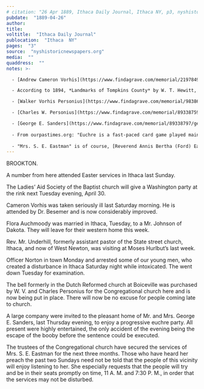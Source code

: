 ```yaml
---
# citation: "26 Apr 1889, Ithaca Daily Journal, Ithaca NY, p3, nyshistoricnewspapers.org."
pubdate:  "1889-04-26"
author: 
title: 
voltitle:  "Ithaca Daily Journal"
publocation:  "Ithaca  NY"
pages:  "3"
source:  "nyshistoricnewspapers.org"
media:  ""
quaddress:  ""
notes: >-

  - [Andrew Cameron Vorhis](https://www.findagrave.com/memorial/21978492/andrew-cameron-vorhis) (1825 to 05 Aug 1889), purchased the grist mill from Charles Personius. He was often called Cameron Vorhis informally and A. C. Vorhis professionally.  

  - According to 1894, *Landmarks of Tompkins County* by W. T. Hewitt, [Dr. Martin Besemer](https://www.findagrave.com/memorial/97409239/martin-besemer) (1847 to 1916) moved from Brookton to Ithaca in 1885. His son, **[Dr. Jasper Howard Burnhans Besemer](https://www.findagrave.com/memorial/97409486/howard_burnhans_besemer)** (19 Oct 1869 to 08 Feb 1918) "graduated from Cornell University in 1889, at the age of nineteen; from the New York City University Medical College in 1891; from the Cleveland Homoeopathic Medical College in 1892" and eventually joined his father's practice. (ibid. p49-50).

  - [Walker Vorhis Personius](https://www.findagrave.com/memorial/98386104/walker-voorhis-personius) (1836 to 1914), a founding member of the Congregational Church of Mott's Corners.

  - [Charles W. Personius](https://www.findagrave.com/memorial/89338759/charles-w-personius) (1840 to 02 Feb 1924), the owner of Personius Flouring Mills in Brookton, on the present site of Dalebrook. Charles sold a portion of the mill property to to William Wolcott, what would become known as "the Wolcott lot" and later, "the Mills place". 

  - [George E. Sanders](https://www.findagrave.com/memorial/89338797/george-e-sanders) (16 Aug 1847 to 01 Nov 1889) married [Frances "Fannie" (Webster) Sanders](https://www.findagrave.com/memorial/89338798/fannie-sanders) (23 Nov 1847 to 10 Feb 1896). George was a former owner of the Mills' Store building, which was run by his father, [George Townley Sanders](https://www.findagrave.com/memorial/89338795/george_townley_sanders) (14 Nov 1818 to 04 May 1887) who married [Lurana Maria "Maria" (Nicholas) Sanders](https://www.findagrave.com/memorial/89338796/lurana_maria_sanders) (30 Oct 1820 to 13 Jan 1884). George later sold the store building to his sister and brother-in-law, [Amanda (Sanders) Lounsbery](https://www.findagrave.com/memorial/89338794/amanda-lounsbery) (12 Oct 1842 to 13 Nov 1921) and [Edward Lounsbery](https://www.findagrave.com/memorial/89338793/edward-lounsbery) (11 Oct 1833 to 27 Nov 1904). Another sister, [Elizabeth "Libbie" H. (Sanders) Peck](https://www.findagrave.com/memorial/138388479/libbie-h-peck) (05 Nov 1857 to 04 Nov 1929) inherited the store property from Amanda.
   
  - From ourpastimes.org: "Euchre is a fast-paced card game played mainly by four people, broken down into two teams of two. Progressive euchre is a way of playing the game with multiple tables of players in a tournament format." Wordnik.com defines a booby thusly: "In progressive euchre, the player who has failed most conspicuously in the game."
 
  - "Mrs. S. E. Eastman" is of course, [Reverend Annis Bertha (Ford) Eastman](https://www.findagrave.com/memorial/115427131/annis-bertha-eastman) (24 Apr 1852 to 22 Oct 1910), who married [Reverend Dr. Samuel Elijah Eastman](https://www.findagrave.com/memorial/115427121/samuel-elijah-eastman) (1846 to 07 Feb 1925). Reverend Annis Ford Eastman was ordained minister in Brookton, becoming one of the first women in America to do so. The Reverend took a life-long interest in the church, returning to baptize Emily Mills and Jessie Brewer among others.
---
```

BROOKTON. 

A number from here attended Easter services in Ithaca last Sunday. 

The Ladies’ Aid Society of the Baptist church will give a Washington party at the rink next Tuesday evening, April 30. 

Cameron Vorhis was taken seriously ill last Saturday morning. He is attended by Dr. Besemer and is now considerably improved. 

Flora Auchmoody was married in Ithaca, Tuesday, to a Mr. Johnson of Dakota. They will leave for their western home this week. 

Rev. Mr. Underhill, formerly assistant pastor of the State street church, Ithaca, and now of West Newton, was visiting at Moses Hurlbut’s last week. 

Officer Norton in town Monday and arrested some of our young men, who created a disturbance in Ithaca Saturday night while intoxicated. The went down Tuesday for examination.

The bell formerly in the Dutch Reformed church at Boiceville was purchased by W. V. and Charles Personius for the Congregational church here and is now being put in place. There will now be no excuse for people coming late to church.

A large company were invited to the pleasant home of Mr. and Mrs. George E. Sanders, last Thursday evening, to enjoy a progressive euchre party. All present were highly entertained, the only accident of the evening being the escape of the booby before the sentence could be executed.

The trustees of the Congregational church have secured the services of Mrs. S. E. Eastman for the next three months. Those who have heard her preach the past two Sundays need not be told that the people of this vicinity will enjoy listening to her. She especially requests that the people will try and be in their seats promptly on time, 11 A. M. and 7:30 P. M., in order that the services may not be disturbed.

